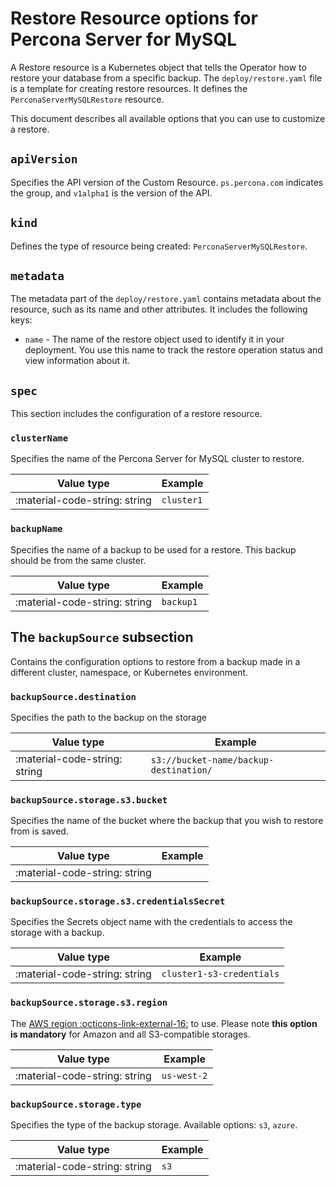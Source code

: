 # Restore Resource options for Percona Server for MySQL

A Restore resource is a Kubernetes object that tells the Operator how to restore your database from a specific backup. The `deploy/restore.yaml` file is a template for creating restore resources. It defines the `PerconaServerMySQLRestore` resource.

This document describes all available options that you can use to customize a restore. 

## `apiVersion`

Specifies the API version of the Custom Resource.
`ps.percona.com` indicates the group, and `v1alpha1` is the version of the API.

## `kind`

Defines the type of resource being created: `PerconaServerMySQLRestore`.

## `metadata`

The metadata part of the `deploy/restore.yaml` contains metadata about the resource, such as its name and other attributes. It includes the following keys:

* `name` - The name of the restore object used to identify it in your deployment. You use this name to track the restore operation status and view information about it.

## `spec`

This section includes the configuration of a restore resource.

### `clusterName`

Specifies the name of the Percona Server for MySQL cluster to restore. 

| Value type  | Example    |
| ----------- | ---------- |
| :material-code-string: string     | `cluster1` |

### `backupName`

Specifies the name of a backup to be used for a restore. This backup should be from the same cluster.

| Value type  | Example    |
| ----------- | ---------- |
| :material-code-string: string     | `backup1` |

## The `backupSource` subsection

Contains the configuration options to restore from a backup made in a different cluster, namespace, or Kubernetes environment. 

### `backupSource.destination`

Specifies the path to the backup on the storage

| Value type  | Example    |
| ----------- | ---------- |
| :material-code-string: string     | `s3://bucket-name/backup-destination/` |

### `backupSource.storage.s3.bucket`

Specifies the name of the bucket where the backup that you wish to restore from is saved.

| Value type  | Example    |
| ----------- | ---------- |
| :material-code-string: string     |  |

### `backupSource.storage.s3.credentialsSecret`

Specifies the Secrets object name with the credentials to access the storage with a backup. 

| Value type  | Example    |
| ----------- | ---------- |
| :material-code-string: string     | `cluster1-s3-credentials` | 
 

### `backupSource.storage.s3.region`

The [AWS region  :octicons-link-external-16:](https://docs.aws.amazon.com/general/latest/gr/rande.html) to use. Please note **this option is mandatory** for Amazon and all S3-compatible storages.

| Value type  | Example    |
| ----------- | ---------- |
| :material-code-string: string     | `us-west-2`|

### `backupSource.storage.type`

Specifies the type of the backup storage. Available options: `s3`, `azure`.

| Value type  | Example    |
| ----------- | ---------- |
| :material-code-string: string     | `s3`|


